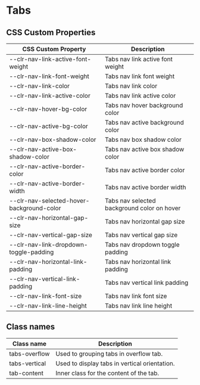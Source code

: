 # Tabs

## CSS Custom Properties

| CSS Custom Property                       | Description                                 |
| ----------------------------------------- | ------------------------------------------- |
| --clr-nav-link-active-font-weight         | Tabs nav link active font weight            |
| --clr-nav-link-font-weight                | Tabs nav link font weight                   |
| --clr-nav-link-color                      | Tabs nav link color                         |
| --clr-nav-link-active-color               | Tabs nav link active color                  |
| --clr-nav-hover-bg-color                  | Tabs nav hover background color             |
| --clr-nav-active-bg-color                 | Tabs nav active background color            |
| --clr-nav-box-shadow-color                | Tabs nav box shadow color                   |
| --clr-nav-active-box-shadow-color         | Tabs nav active box shadow color            |
| --clr-nav-active-border-color             | Tabs nav active border color                |
| --clr-nav-active-border-width             | Tabs nav active border width                |
| --clr-nav-selected-hover-background-color | Tabs nav selected background color on hover |
| --clr-nav-horizontal-gap-size             | Tabs nav horizontal gap size                |
| --clr-nav-vertical-gap-size               | Tabs nav vertical gap size                  |
| --clr-nav-link-dropdown-toggle-padding    | Tabs nav dropdown toggle padding            |
| --clr-nav-horizontal-link-padding         | Tabs nav horizontal link padding            |
| --clr-nav-vertical-link-padding           | Tabs nav vertical link padding              |
| --clr-nav-link-font-size                  | Tabs nav link font size                     |
| --clr-nav-link-line-height                | Tabs nav link line height                   |

## Class names

| Class name    | Description                                   |
| ------------- | --------------------------------------------- |
| tabs-overflow | Used to grouping tabs in overflow tab.        |
| tabs-vertical | Used to display tabs in vertical orientation. |
| tab-content   | Inner class for the content of the tab.       |
